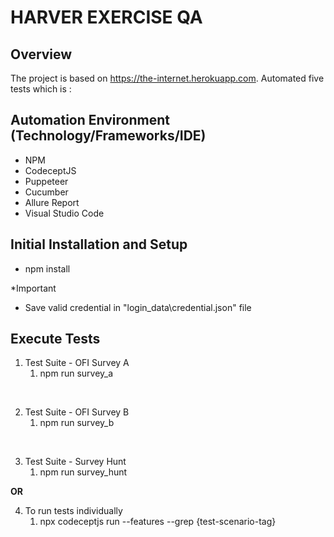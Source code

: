 # HARVER EXERCISE QA

## Overview

The project is based on https://the-internet.herokuapp.com. Automated five tests which is :


## Automation Environment (Technology/Frameworks/IDE)

- NPM
- CodeceptJS
- Puppeteer
- Cucumber
- Allure Report
- Visual Studio Code

## Initial Installation and Setup

- npm install

*Important
- Save valid credential in "login_data\credential.json" file

## Execute Tests

1. Test Suite - OFI Survey A
   1. npm run survey_a

<br>

2. Test Suite - OFI Survey B
   1. npm run survey_b

<br>

3. Test Suite - Survey Hunt
   1. npm run survey_hunt

**OR**

4. To run tests individually
   1. npx codeceptjs run --features --grep {test-scenario-tag}